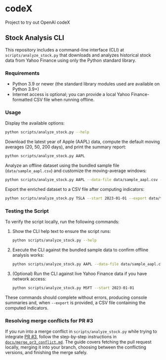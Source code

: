 # codeX

Project to try out OpenAI codeX

## Stock Analysis CLI

This repository includes a command-line interface (CLI) at `scripts/analyze_stock.py` that downloads and analyzes historical stock data from Yahoo Finance using only the Python standard library.

### Requirements

- Python 3.9 or newer (the standard library modules used are available on Python 3.9+)
- Internet access is optional; you can provide a local Yahoo Finance-formatted CSV file when running offline.

### Usage

Display the available options:

```bash
python scripts/analyze_stock.py --help
```

Download the latest year of Apple (AAPL) data, compute the default moving averages (20, 50, 200 days), and print the summary report:

```bash
python scripts/analyze_stock.py AAPL
```

Analyze an offline dataset using the bundled sample file (`data/sample_aapl.csv`) and customize the moving-average windows:

```bash
python scripts/analyze_stock.py AAPL --data-file data/sample_aapl.csv --moving-averages 5 10 20
```

Export the enriched dataset to a CSV file after computing indicators:

```bash
python scripts/analyze_stock.py TSLA --start 2023-01-01 --export data/tsla_analysis.csv
```

### Testing the Script

To verify the script locally, run the following commands:

1. Show the CLI help text to ensure the script runs:
   ```bash
   python scripts/analyze_stock.py --help
   ```
2. Execute the CLI against the bundled sample data to confirm offline analysis works:
   ```bash
   python scripts/analyze_stock.py AAPL --data-file data/sample_aapl.csv --moving-averages 5 10
   ```
3. (Optional) Run the CLI against live Yahoo Finance data if you have network access:
   ```bash
   python scripts/analyze_stock.py MSFT --start 2023-01-01
   ```

These commands should complete without errors, producing console summaries and, when `--export` is provided, a CSV file containing the computed indicators.

### Resolving merge conflicts for PR #3

If you run into a merge conflict in `scripts/analyze_stock.py` while trying to integrate [PR #3](https://github.com/rkdynaty/codeX/pull/3), follow the step-by-step instructions in [`docs/merge_pr3_conflict.md`](docs/merge_pr3_conflict.md). The guide covers fetching the pull request locally, merging it into your branch, choosing between the conflicting versions, and finishing the merge safely.
